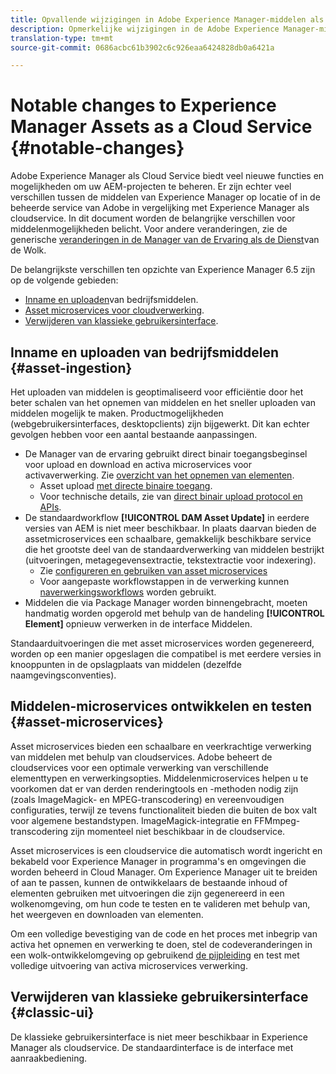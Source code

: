 ```yaml
---
title: Opvallende wijzigingen in Adobe Experience Manager-middelen als cloudservice
description: Opmerkelijke wijzigingen in de Adobe Experience Manager-middelen in AEM Cloud Service in vergelijking met Adobe Experience Manager 6.5.
translation-type: tm+mt
source-git-commit: 0686acbc61b3902c6c926eaa6424828db0a6421a

---
```



# Notable changes to Experience Manager Assets as a Cloud Service {#notable-changes}

Adobe Experience Manager als Cloud Service biedt veel nieuwe functies en mogelijkheden om uw AEM-projecten te beheren. Er zijn echter veel verschillen tussen de middelen van Experience Manager op locatie of in de beheerde service van Adobe in vergelijking met Experience Manager als cloudservice. In dit document worden de belangrijke verschillen voor middelenmogelijkheden belicht. Voor andere veranderingen, zie de generische [veranderingen in de Manager van de Ervaring als de Dienst](/help/release-notes/aem-cloud-changes.md)van de Wolk.

De belangrijkste verschillen ten opzichte van Experience Manager 6.5 zijn op de volgende gebieden:

* [Inname en uploaden](#asset-ingestion)van bedrijfsmiddelen.
* [Asset microservices voor cloudverwerking](#asset-microservices).
* [Verwijderen van klassieke gebruikersinterface](#classic-ui).

## Inname en uploaden van bedrijfsmiddelen {#asset-ingestion}

Het uploaden van middelen is geoptimaliseerd voor efficiëntie door het beter schalen van het opnemen van middelen en het sneller uploaden van middelen mogelijk te maken. Productmogelijkheden (webgebruikersinterfaces, desktopclients) zijn bijgewerkt. Dit kan echter gevolgen hebben voor een aantal bestaande aanpassingen.

* De Manager van de ervaring gebruikt direct binair toegangsbeginsel voor upload en download en activa microservices voor activaverwerking. Zie [overzicht van het opnemen van elementen](/help/assets/asset-microservices-overview.md).
   * Asset upload [met directe binaire toegang](/help/assets/asset-microservices-overview.md#asset-upload-with-direct-binary-access).
   * Voor technische details, zie van [direct binair upload protocol en APIs](/help/assets/developer-reference-material-apis.md#overview-binary-upload).
* De standaardworkflow **[!UICONTROL DAM Asset Update]** in eerdere versies van AEM is niet meer beschikbaar. In plaats daarvan bieden de assetmicroservices een schaalbare, gemakkelijk beschikbare service die het grootste deel van de standaardverwerking van middelen bestrijkt (uitvoeringen, metagegevensextractie, tekstextractie voor indexering).
   * Zie [configureren en gebruiken van asset microservices](/help/assets/asset-microservices-configure-and-use.md)
   * Voor aangepaste workflowstappen in de verwerking kunnen [naverwerkingsworkflows](/help/assets/asset-microservices-configure-and-use.md#post-processing-workflows) worden gebruikt.
* Middelen die via Package Manager worden binnengebracht, moeten handmatig worden opgerold met behulp van de handeling **[!UICONTROL Element]** opnieuw verwerken in de interface Middelen.

Standaarduitvoeringen die met asset microservices worden gegenereerd, worden op een manier opgeslagen die compatibel is met eerdere versies in knooppunten in de opslagplaats van middelen (dezelfde naamgevingsconventies).

## Middelen-microservices ontwikkelen en testen {#asset-microservices}

Asset microservices bieden een schaalbare en veerkrachtige verwerking van middelen met behulp van cloudservices. Adobe beheert de cloudservices voor een optimale verwerking van verschillende elementtypen en verwerkingsopties. Middelenmicroservices helpen u te voorkomen dat er van derden renderingtools en -methoden nodig zijn (zoals ImageMagick- en MPEG-transcodering) en vereenvoudigen configuraties, terwijl ze tevens functionaliteit bieden die buiten de box valt voor algemene bestandstypen. ImageMagick-integratie en FFMmpeg-transcodering zijn momenteel niet beschikbaar in de cloudservice.

Asset microservices is een cloudservice die automatisch wordt ingericht en bekabeld voor Experience Manager in programma&#39;s en omgevingen die worden beheerd in Cloud Manager. Om Experience Manager uit te breiden of aan te passen, kunnen de ontwikkelaars de bestaande inhoud of elementen gebruiken met uitvoeringen die zijn gegenereerd in een wolkenomgeving, om hun code te testen en te valideren met behulp van, het weergeven en downloaden van elementen.

Om een volledige bevestiging van de code en het proces met inbegrip van activa het opnemen en verwerking te doen, stel de codeveranderingen in een wolk-ontwikkelomgeving op gebruikend [de pijpleiding](/help/implementing/cloud-manager/configure-pipeline.md) en test met volledige uitvoering van activa microservices verwerking.

## Verwijderen van klassieke gebruikersinterface {#classic-ui}

De klassieke gebruikersinterface is niet meer beschikbaar in Experience Manager als cloudservice. De standaardinterface is de interface met aanraakbediening.

